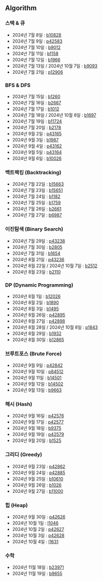 ## Algorithm

### 스택 & 큐
- 2024년 7월 8일 : [b10828](https://www.acmicpc.net/problem/10828)
- 2024년 7월 9일 : [p42583](https://school.programmers.co.kr/learn/courses/30/lessons/42583)
- 2024년 7월 10일 : [b9012](https://www.acmicpc.net/problem/9012)
- 2024년 7월 11일 : [b1158](https://www.acmicpc.net/problem/1158)
- 2024년 7월 12일 : [b1966](https://www.acmicpc.net/problem/1966)
- 2024년 7월 13일 / 2024년 10월 7일 : [b9093](https://www.acmicpc.net/problem/9093)
- 2024년 7월 21일 : [p12906](https://school.programmers.co.kr/learn/courses/30/lessons/12906)

### BFS & DFS
- 2024년 7월 15일 : [b1260](https://www.acmicpc.net/problem/1260)
- 2024년 7월 16일 : [b2667](https://www.acmicps.net/problem/2667)
- 2024년 7월 17일 : [b1012](https://www.acmicpc.net/problem/1012)
- 2024년 7월 18일 / 2024년 10월 8일 : [b1697](https://www.acmicpc.net/problem/1697)
- 2024년 7월 19일 : [b11724](https://www.acmicpc.net/problem/11724)
- 2024년 7월 20일 : [b2178](https://www.acmicpc.net/problem/2178)
- 2024년 9월 2일 : [p43165](https://school.programmers.co.kr/learn/courses/30/lessons/43165)
- 2024년 9월 3일 : [b1987](https://www.acmicpc.net/problem/1987)
- 2024년 9월 4일 : [p43162](https://school.programmers.co.kr/learn/courses/30/lessons/43162)
- 2024년 9월 5일 : [p43164](https://school.programmers.co.kr/learn/courses/30/lessons/43164)
- 2024년 9월 6일 : [b10026](https://www.acmicpc.net/problem/10026)

### 백트랙킹 (Backtracking)
- 2024년 7월 22일 : [b15663](https://www.acmicpc.net/problem/15663)
- 2024년 7월 23일 : [b15651](https://www.acmicpc.net/problem/15651)
- 2024년 7월 24일 : [b1182](https://www.acmicpc.net/problem/1182)
- 2024년 7월 25일 : [b1759](https://www.acmicpc.net/problem/1759)
- 2024년 7월 26일 : [b2661](https://www.acmicpc.net/problem/2661)
- 2024년 7월 27일 : [b6987](https://www.acmicpc.net/problem/6987)

### 이진탐색 (Binary Search)
- 2024년 7월 29일 : [p43238](https://school.programmers.co.kr/learn/courses/30/lessons/43238)
- 2024년 7월 30일 : [b2805](https://www.acmicpc.net/problem/2805)
- 2024년 7월 31일 : [b1654](https://www.acmicpc.net/problem/1654)
- 2024년 8월 21일 : [p43236](https://school.programmers.co.kr/learn/courses/30/lessons/43236)
- 2024년 8월 22일 / 2024년 10월 7일 : [b2512](https://www.acmicpc.net/problem/2512)
- 2024년 8월 23일 : [b2110](https://www.acmicpc.net/problem/2110)

### DP (Dynamic Programming)
- 2024년 8월 1일 : [b12026](https://www.acmicpc.net/problem/12026)
- 2024년 8월 2일 : [b1890](https://www.acmicpc.net/problem/1890)
- 2024년 8월 3일 : [b1495](https://www.acmicpc.net/problem/1495)
- 2024년 8월 26일 : [p42895](https://school.programmers.co.kr/learn/courses/30/lessons/42895)
- 2024년 8월 27일 : [p42898](https://school.programmers.co.kr/learn/courses/30/lessons/42898)
- 2024년 8월 28일 / 2024년 10월 8일 : [p1843](https://school.programmers.co.kr/learn/courses/30/lessons/1843)
- 2024년 8월 29일 : [b1932](https://www.acmicpc.net/problem/1932)
- 2024년 8월 30일 : [b12865](https://www.acmicpc.net/problem/12865)

### 브루트포스 (Brute Force)
- 2024년 9월 9일 : [p42842](https://school.programmers.co.kr/learn/courses/30/lessons/42842)
- 2024년 9월 10일 : [p84512](https://school.programmers.co.kr/learn/courses/30/lessons/84512)
- 2024년 9월 11일 : [b14501](https://www.acmicpc.net/problem/14501)
- 2024년 9월 12일 : [b14502](https://www.acmicpc.net/problem/14502)
- 2024년 9월 13일 : [b9663](https://www.acmicpc.net/problem/9663)

### 해시 (Hash)
- 2024년 9월 16일 : [p42576](https://school.programmers.co.kr/learn/courses/30/lessons/42576)
- 2024년 9월 17일 : [p42577](https://school.programmers.co.kr/learn/courses/30/lessons/42577)
- 2024년 9월 18일 : [b9375](https://www.acmicpc.net/problem/9375)
- 2024년 9월 19일 : [p42579](https://school.programmers.co.kr/learn/courses/30/lessons/42579)
- 2024년 9월 20일 : [b1525](https://www.acmicpc.net/problem/1525)

### 그리디 (Greedy)
- 2024년 9월 23일 : [p42862](https://school.programmers.co.kr/learn/courses/30/lessons/42862)
- 2024년 9월 24일 : [p42885](https://school.programmers.co.kr/learn/courses/30/lessons/42885)
- 2024년 9월 25일 : [b10610](https://www.acmicpc.net/problem/10610)
- 2024년 9월 26일 : [b1026](https://www.acmicpc.net/problem/1026)
- 2024년 9월 27일 : [b11000](https://www.acmicpc.net/problem/11000)

### 힙 (Heap)
- 2024년 9월 30일 : [p42626](https://school.programmers.co.kr/learn/courses/30/lessons/42626)
- 2024년 10월 1일 : [l1046](https://leetcode.com/problems/last-stone-weight/)
- 2024년 10월 2일 : [p42627](https://school.programmers.co.kr/learn/courses/30/lessons/42627)
- 2024년 10월 3일 : [p42628](https://school.programmers.co.kr/learn/courses/30/lessons/42628)
- 2024년 10월 4일 : [l1631](https://leetcode.com/problems/path-with-minimum-effort/)

### 수학
- 2024년 11월 18일 : [b23971](https://www.acmicpc.net/problem/23971)
- 2024년 11월 19일 : [b9655](https://www.acmicpc.net/problem/9655)